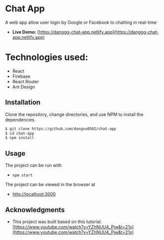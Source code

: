 # Chat App

A web app allow user login by Google or Facebook to chatting in real-time

- **Live Demo:** [https://danggg-chat-app.netlify.app](https://danggg-chat-app.netlify.app)

# Technologies used:

- React
- Firebase
- React Router
- Ant Design

## Installation

Clone the repository, change directories, and use NPM to install the dependencies.

```bash
$ git clone https://github.com/dangvu0502/chat-app
$ cd chat-app
$ npm install
```

## Usage

The project can be run with

- `npm start`

The project can be viewed in the browser at

- [http://localhost:3000](http://localhost:3000)

## Acknowledgments

- This project was built based on this tutorial: [https://www.youtube.com/watch?v=YZhNUU4_Pjw&t=21s](https://www.youtube.com/watch?v=YZhNUU4_Pjw&t=21s)
